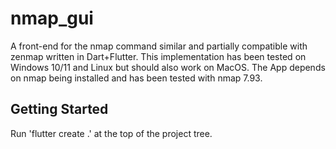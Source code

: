 # nmap_gui

A front-end for the nmap command similar and partially compatible with zenmap written in Dart+Flutter.
This implementation has been tested on Windows 10/11 and Linux but should also work on MacOS.  The App
depends on nmap being installed and has been tested with nmap 7.93.

## Getting Started

Run 'flutter create .' at the top of the project tree.


